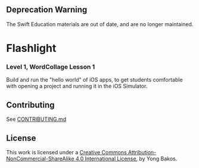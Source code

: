 ## Deprecation Warning

The Swift Education materials are out of date, and are no longer maintained.

# Flashlight

### Level 1, WordCollage Lesson 1

Build and run the "hello world" of iOS apps, to get students comfortable with opening a project and running it in the iOS Simulator.

## Contributing

See [CONTRIBUTING.md](CONTRIBUTING.md)

## License

This work is licensed under a [Creative Commons Attribution-NonCommercial-ShareAlike 4.0 International License](https://creativecommons.org/licenses/by-nc-sa/4.0/), by Yong Bakos.
